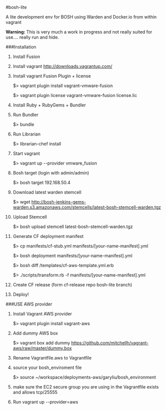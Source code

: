 #bosh-lite

A lite development env for BOSH using Warden and Docker.io from within vagrant

**Warning:**   This is very much a work in progress and not really suited for use.... really run and hide.

###Installation

1. Install Fusion 

1. Install vagrant
           http://downloads.vagrantup.com/

1. Install vagrant Fusion Plugin + license
       
    $> vagrant plugin install vagrant-vmware-fusion

    $> vagrant plugin license vagrant-vmware-fusion license.lic

1. Install Ruby + RubyGems + Bundler
1. Run Bundler
     
    $> bundle

1. Run Librarian

    $> librarian-chef install

1. Start vagrant

    $> vagrant up --provider vmware_fusion

1. Bosh target (login with admin/admin)

    $> bosh target 192.168.50.4
    
1. Download latest warden stemcell

    $> wget http://bosh-jenkins-gems-warden.s3.amazonaws.com/stemcells/latest-bosh-stemcell-warden.tgz
    
1. Upload Stemcell
 
    $> bosh upload stemcell latest-bosh-stemcell-warden.tgz

1. Generate CF deployment manifest

    $> cp manifests/cf-stub.yml manifests/[your-name-manifest].yml
    
    $> bosh deployment manifests/[your-name-manifest].yml
    
    $> bosh diff <cf-release>/templates/cf-aws-template.yml.erb
    
    $> ./scripts/transform.rb -f manifests/[your-name-manifest].yml
 

1. Create CF release (form cf-release repo bosh-lite branch)

1. Deploy!

###USE AWS provider

1. Install Vagrant AWS provider

    $> vagrant plugin install vagrant-aws

1. Add dummy AWS box

    $> vagrant box add dummy https://github.com/mitchellh/vagrant-aws/raw/master/dummy.box

1. Rename Vagrantfile.aws to Vagrantfile

1. source your bosh_enviroment file

    $>  source ~/workspace/deployments-aws/garyliu/bosh_environment

1. make sure the EC2 secure group you are using in the  Vagrantfile exists and allows tcp/25555

1. Run vagrant up --provider=aws


